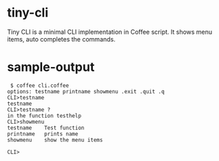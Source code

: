 tiny-cli
========

Tiny CLI is a minimal CLI implementation in Coffee script. It shows menu items, auto completes the commands.

sample-output
=============
```
 $ coffee cli.coffee 
options: testname printname showmenu .exit .quit .q
CLI>testname
testname
CLI>testname ?
in the function testhelp
CLI>showmenu
testname	Test function
printname	prints name
showmenu	show the menu items

CLI>
```



